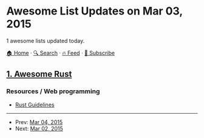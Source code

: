 # Awesome List Updates on Mar 03, 2015

1 awesome lists updated today.

[🏠 Home](/README.md) · [🔍 Search](https://test.trackawesomelist.com/search/) · [🔥 Feed](https://test.trackawesomelist.com/feed.xml) · [📮 Subscribe](https://trackawesomelist.us17.list-manage.com/subscribe?u=d2f0117aa829c83a63ec63c2f&id=36a103854c)



## [1. Awesome Rust](/content/rust-unofficial/awesome-rust/README.md)

### Resources / Web programming

*   [Rust Guidelines](http://aturon.github.io/)

---

- Prev: [Mar 04, 2015](/content/2015/03/04/README.md)
- Next: [Mar 02, 2015](/content/2015/03/02/README.md)